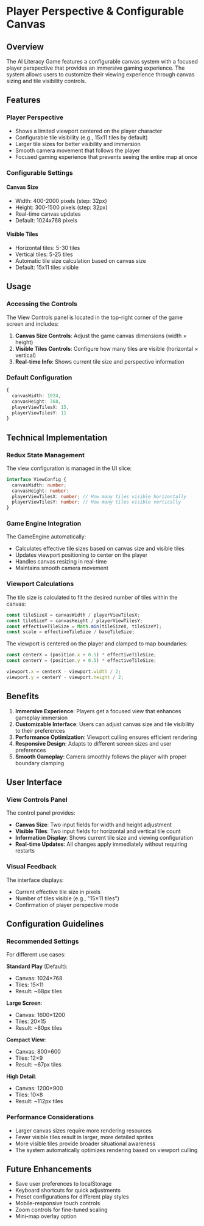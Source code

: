 # Player Perspective & Configurable Canvas

## Overview

The AI Literacy Game features a configurable canvas system with a focused player perspective that provides an immersive gaming experience. The system allows users to customize their viewing experience through canvas sizing and tile visibility controls.

## Features

### Player Perspective
- Shows a limited viewport centered on the player character
- Configurable tile visibility (e.g., 15x11 tiles by default)
- Larger tile sizes for better visibility and immersion
- Smooth camera movement that follows the player
- Focused gaming experience that prevents seeing the entire map at once

### Configurable Settings

#### Canvas Size
- Width: 400-2000 pixels (step: 32px)
- Height: 300-1500 pixels (step: 32px)
- Real-time canvas updates
- Default: 1024x768 pixels

#### Visible Tiles
- Horizontal tiles: 5-30 tiles
- Vertical tiles: 5-25 tiles
- Automatic tile size calculation based on canvas size
- Default: 15x11 tiles visible

## Usage

### Accessing the Controls

The View Controls panel is located in the top-right corner of the game screen and includes:

1. **Canvas Size Controls**: Adjust the game canvas dimensions (width × height)
2. **Visible Tiles Controls**: Configure how many tiles are visible (horizontal × vertical)
3. **Real-time Info**: Shows current tile size and perspective information

### Default Configuration

```typescript
{
  canvasWidth: 1024,
  canvasHeight: 768,
  playerViewTilesX: 15,
  playerViewTilesY: 11
}
```

## Technical Implementation

### Redux State Management

The view configuration is managed in the UI slice:

```typescript
interface ViewConfig {
  canvasWidth: number;
  canvasHeight: number;
  playerViewTilesX: number; // How many tiles visible horizontally
  playerViewTilesY: number; // How many tiles visible vertically
}
```

### Game Engine Integration

The GameEngine automatically:
- Calculates effective tile sizes based on canvas size and visible tiles
- Updates viewport positioning to center on the player
- Handles canvas resizing in real-time
- Maintains smooth camera movement

### Viewport Calculations

The tile size is calculated to fit the desired number of tiles within the canvas:

```typescript
const tileSizeX = canvasWidth / playerViewTilesX;
const tileSizeY = canvasHeight / playerViewTilesY;
const effectiveTileSize = Math.min(tileSizeX, tileSizeY);
const scale = effectiveTileSize / baseTileSize;
```

The viewport is centered on the player and clamped to map boundaries:

```typescript
const centerX = (position.x + 0.5) * effectiveTileSize;
const centerY = (position.y + 0.5) * effectiveTileSize;

viewport.x = centerX - viewport.width / 2;
viewport.y = centerY - viewport.height / 2;
```

## Benefits

1. **Immersive Experience**: Players get a focused view that enhances gameplay immersion
2. **Customizable Interface**: Users can adjust canvas size and tile visibility to their preferences
3. **Performance Optimization**: Viewport culling ensures efficient rendering
4. **Responsive Design**: Adapts to different screen sizes and user preferences
5. **Smooth Gameplay**: Camera smoothly follows the player with proper boundary clamping

## User Interface

### View Controls Panel

The control panel provides:
- **Canvas Size**: Two input fields for width and height adjustment
- **Visible Tiles**: Two input fields for horizontal and vertical tile count
- **Information Display**: Shows current tile size and viewing configuration
- **Real-time Updates**: All changes apply immediately without requiring restarts

### Visual Feedback

The interface displays:
- Current effective tile size in pixels
- Number of tiles visible (e.g., "15×11 tiles")
- Confirmation of player perspective mode

## Configuration Guidelines

### Recommended Settings

For different use cases:

**Standard Play** (Default):
- Canvas: 1024×768
- Tiles: 15×11
- Result: ~68px tiles

**Large Screen**:
- Canvas: 1600×1200
- Tiles: 20×15
- Result: ~80px tiles

**Compact View**:
- Canvas: 800×600
- Tiles: 12×9
- Result: ~67px tiles

**High Detail**:
- Canvas: 1200×900
- Tiles: 10×8
- Result: ~112px tiles

### Performance Considerations

- Larger canvas sizes require more rendering resources
- Fewer visible tiles result in larger, more detailed sprites
- More visible tiles provide broader situational awareness
- The system automatically optimizes rendering based on viewport culling

## Future Enhancements

- Save user preferences to localStorage
- Keyboard shortcuts for quick adjustments
- Preset configurations for different play styles
- Mobile-responsive touch controls
- Zoom controls for fine-tuned scaling
- Mini-map overlay option 